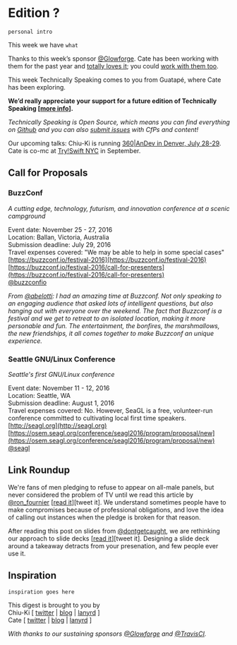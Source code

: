 # Edition ?

`personal intro`

This week we have `what`

Thanks to this week’s sponsor [@Glowforge](https://twitter.com/glowforge). Cate has been working with them for the past year and [totally loves it](http://www.catehuston.com/blog/2015/10/21/lasers-and-practical-skills/); you could [work with them too](https://glowforge.com/jobs/).

This week Technically Speaking comes to you from Guatapé, where Cate has been exploring.  

**We’d really appreciate your support for a future edition of Technically Speaking [[more info](http://www.techspeak.email/sponsorship/)].**  

*Technically Speaking is Open Source, which means you can find everything on [Github](https://github.com/catehstn/technically-speaking/) and you can also [submit issues](https://github.com/catehstn/technically-speaking/issues/new) with CfPs and content!*  

Our upcoming talks: Chiu-Ki is running [360|AnDev in Denver, July 28-29](http://360andev.com/). Cate is co-mc at [Try!Swift NYC](http://www.tryswiftnyc.com/) in September.

## Call for Proposals

### BuzzConf
*A cutting edge, technology, futurism, and innovation conference at a scenic campground* 
 
Event date: November 25 - 27, 2016  
Location: Ballan, Victoria, Australia  
Submission deadline: July 29, 2016  
Travel expenses covered: "We may be able to help in some special cases"  
[https://buzzconf.io/festival-2016](https://buzzconf.io/festival-2016)  
[https://buzzconf.io/festival-2016/call-for-presenters](https://buzzconf.io/festival-2016/call-for-presenters)  
[@buzzconfio](twitter.com/buzzconfio)

*From [@abelotti](https://twitter.com/abelotti): I had an amazing time at Buzzconf. Not only speaking to an engaging audience that asked lots of intelligent questions, but also hanging out with everyone over the weekend. The fact that Buzzconf is a festival and we get to retreat to an isolated location, making it more personable and fun. The entertainment, the bonfires, the marshmallows, the new friendships, it all comes together to make Buzzconf an unique experience.*


### Seattle GNU/Linux Conference 
*Seattle's first GNU/Linux conference* 
 
Event date: November 11 - 12, 2016  
Location: Seattle, WA  
Submission deadline: August 1, 2016  
Travel expenses covered: No. However, SeaGL is a free, volunteer-run conference committed to cultivating local first time speakers.  
[http://seagl.org](http://seagl.org)  
[https://osem.seagl.org/conference/seagl2016/program/proposal/new](https://osem.seagl.org/conference/seagl2016/program/proposal/new)  
[@seagl](https://twitter.com/seagl)



## Link Roundup

We're fans of men pledging to refuse to appear on all-male panels, but never considered the problem of TV until we read this article by [@ron_fournier](http://twitter.com/ron_fournier) [[read it](http://www.theatlantic.com/politics/archive/2016/06/a-pledge-i-cant-keep/488627/)][tweet it]. We understand sometimes people have to make compromises because of professional obligations, and love the idea of calling out instances when the pledge is broken for that reason.

After reading this post on slides from [@dontgetcaught](http://twitter.com/dontgetcaught), we are rethinking our approach to slide decks [[read it](http://eloquentwoman.blogspot.com.co/2016/06/6-myths-about-slides-that-are-holding.html)][tweet it]. Designing a slide deck around a takeaway detracts from your presenation, and few people ever use it.

## Inspiration

`inspiration goes here`  
  
  
This digest is brought to you by  
Chiu-Ki [ [twitter](https://twitter.com/chiuki) | [blog](http://blog.sqisland.com/) | [lanyrd](http://lanyrd.com/profile/chiuki/) ]  
Cate [ [twitter](https://twitter.com/catehstn) | [blog](http://www.catehuston.com/blog/) | [lanyrd](http://lanyrd.com/profile/catehstn/) ]

*With thanks to our sustaining sponsors [@Glowforge](http://twitter.com/glowforge) and [@TravisCI](http://twitter.com/travisci).*

